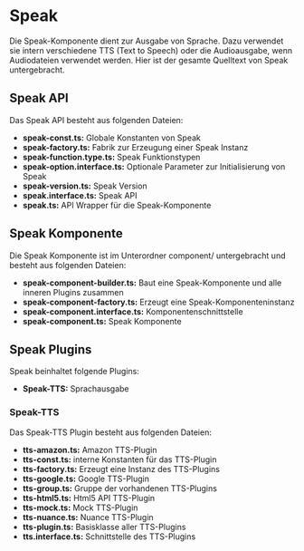 # Speak

Die Speak-Komponente dient zur Ausgabe von Sprache. Dazu verwendet sie intern verschiedene TTS (Text to Speech) oder die Audioausgabe, wenn Audiodateien verwendet werden.
Hier ist der gesamte Quelltext von Speak untergebracht.


## Speak API

Das Speak API besteht aus folgenden Dateien:

* **speak-const.ts:** Globale Konstanten von Speak
* **speak-factory.ts:** Fabrik zur Erzeugung einer Speak Instanz
* **speak-function.type.ts:** Speak Funktionstypen
* **speak-option.interface.ts:** Optionale Parameter zur Initialisierung von Speak
* **speak-version.ts:** Speak Version
* **speak.interface.ts:** Speak API 
* **speak.ts:** API Wrapper für die Speak-Komponente


## Speak Komponente

Die Speak Komponente ist im Unterordner component/ untergebracht und besteht aus folgenden Dateien:

* **speak-component-builder.ts:** Baut eine Speak-Komponente und alle inneren Plugins zusammen 
* **speak-component-factory.ts:** Erzeugt eine Speak-Komponenteninstanz
* **speak-component.interface.ts:** Komponentenschnittstelle
* **speak-component.ts:** Speak Komponente


## Speak Plugins

Speak beinhaltet folgende Plugins:

* **Speak-TTS:** Sprachausgabe


### Speak-TTS

Das Speak-TTS Plugin besteht aus folgenden Dateien:

* **tts-amazon.ts:** Amazon TTS-Plugin
* **tts-const.ts:** interne Konstanten für das TTS-Plugin
* **tts-factory.ts:** Erzeugt eine Instanz des TTS-Plugins
* **tts-google.ts:** Google TTS-Plugin
* **tts-group.ts:** Gruppe der vorhandenen TTS-Plugins
* **tts-html5.ts:** Html5 API TTS-Plugin
* **tts-mock.ts:** Mock TTS-Plugin
* **tts-nuance.ts:** Nuance TTS-Plugin
* **tts-plugin.ts:** Basisklasse aller TTS-Plugins
* **tts.interface.ts:** Schnittstelle des TTS-Plugins
